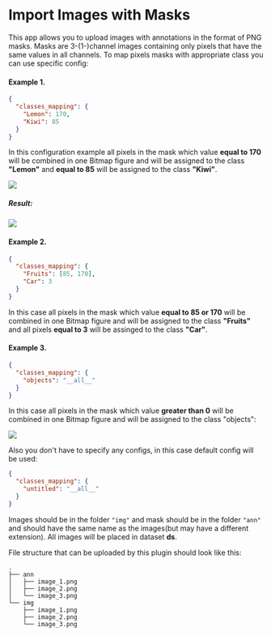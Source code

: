 # Import Images with Masks

This app allows you to upload images with annotations in the format of PNG masks. Masks are 3-(1-)channel images containing only pixels that have the same values in all channels. To map pixels masks with appropriate class you can use specific config:

#### Example 1.

```json
{
  "classes_mapping": {
    "Lemon": 170,
    "Kiwi": 85
  }
}
```

In this configuration example all pixels in the mask which value **equal to 170** will be combined in one Bitmap figure and will be assigned to the class **"Lemon"** and **equal to 85** will be assigned to the class **"Kiwi"**.

![](https://i.imgur.com/a5cVpAB.png)

##### Result:

![](https://i.imgur.com/s2MWqFF.png)


#### Example 2.

```json
{
  "classes_mapping": {
    "Fruits": [85, 170],
    "Car": 3
  }
}
```

In this case all pixels in the mask which value **equal to 85 or 170** will be combined in one Bitmap figure and will be assigned to the class **"Fruits"** and all pixels **equal to 3** will be assinged to the class **"Car"**.

#### Example 3.

```json
{
  "classes_mapping": {
    "objects": "__all__"
  }
}
```

In this case all pixels in the mask which value **greater than 0** will be combined in one Bitmap figure and will be assigned to the class "objects":

![](https://i.imgur.com/fCL4lSN.png)

Also you don't have to specify any configs, in this case default config will be used:

```json
{
  "classes_mapping": {
    "untitled": "__all__"
  }
}
```

Images should be in the folder `"img"` and mask should be in the folder `"ann"` and should have the same name as the images(but may have a different extension). All images will be  placed in dataset **ds**.

File structure that can be uploaded by this plugin should look like this:

```
.
├── ann
│   ├── image_1.png
│   ├── image_2.png
│   └── image_3.png
└── img
    ├── image_1.png
    ├── image_2.png
    └── image_3.png

```
